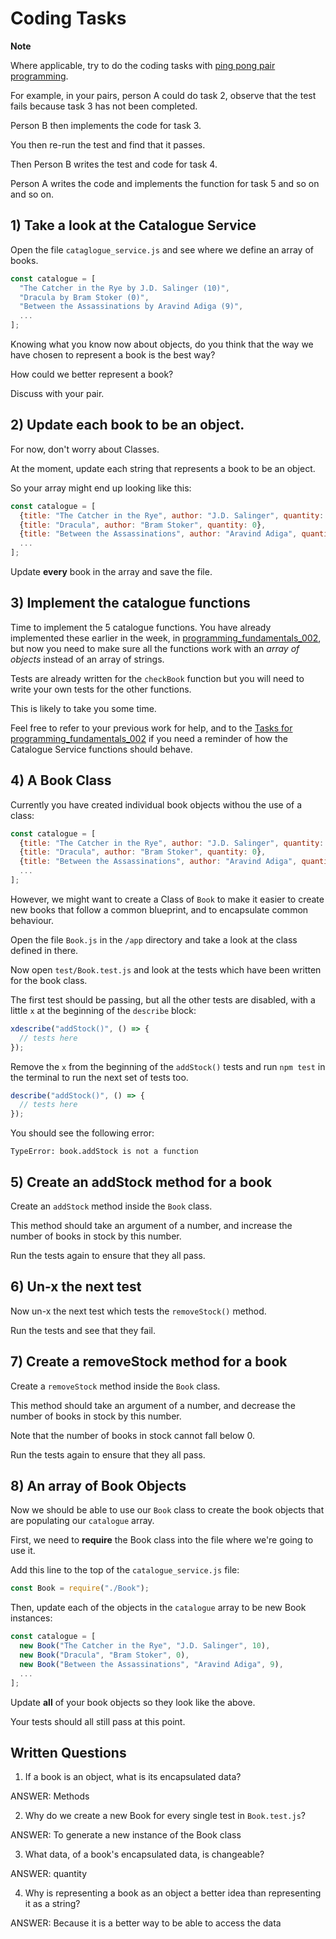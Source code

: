 # Coding Tasks

**Note**

Where applicable, try to do the coding tasks with [ping pong pair programming](http://wiki.c2.com/?PairProgrammingPingPongPattern).

For example, in your pairs, person A could do task 2, observe that the test fails because task 3 has not been completed.

Person B then implements the code for task 3.

You then re-run the test and find that it passes.

Then Person B writes the test and code for task 4.

Person A writes the code and implements the function for task 5 and so on and so on.

## 1) Take a look at the Catalogue Service

Open the file `cataglogue_service.js` and see where we define an array of books.

```javascript
const catalogue = [
  "The Catcher in the Rye by J.D. Salinger (10)",
  "Dracula by Bram Stoker (0)",
  "Between the Assassinations by Aravind Adiga (9)",
  ...
];
```

Knowing what you know now about objects, do you think that the way we have chosen to represent a book is the best way?

How could we better represent a book?

Discuss with your pair.

## 2) Update each book to be an object.

For now, don't worry about Classes.

At the moment, update each string that represents a book to be an object.

So your array might end up looking like this:

```javascript
const catalogue = [
  {title: "The Catcher in the Rye", author: "J.D. Salinger", quantity: 10},
  {title: "Dracula", author: "Bram Stoker", quantity: 0},
  {title: "Between the Assassinations", author: "Aravind Adiga", quantity: 9},
  ...
];
```

Update **every** book in the array and save the file.

## 3) Implement the catalogue functions

Time to implement the 5 catalogue functions. You have already implemented these earlier in the week, in [programming_fundamentals_002](https://github.com/techreturners/programming_fundamentals_002), but now you need to make sure all the functions work with an _array of objects_ instead of an array of strings.

Tests are already written for the `checkBook` function but you will need to write your own tests for the other functions.

This is likely to take you some time.

Feel free to refer to your previous work for help, and to the [Tasks for programming_fundamentals_002](https://github.com/techreturners/programming_fundamentals_002/blob/master/docs/TASKS.md) if you need a reminder of how the Catalogue Service functions should behave.

## 4) A Book Class

Currently you have created individual book objects withou the use of a class:

```javascript
const catalogue = [
  {title: "The Catcher in the Rye", author: "J.D. Salinger", quantity: 10},
  {title: "Dracula", author: "Bram Stoker", quantity: 0},
  {title: "Between the Assassinations", author: "Aravind Adiga", quantity: 9},
  ...
];
```

However, we might want to create a Class of `Book` to make it easier to create new books that follow a common blueprint, and to encapsulate common behaviour.

Open the file `Book.js` in the `/app` directory and take a look at the class defined in there.

Now open `test/Book.test.js` and look at the tests which have been written for the book class.

The first test should be passing, but all the other tests are disabled, with a little `x` at the beginning of the `describe` block:

```javascript
xdescribe("addStock()", () => {
  // tests here
});

```

Remove the `x` from the beginning of the `addStock()` tests and run `npm test` in the terminal to run the next set of tests too.

```javascript
describe("addStock()", () => {
  // tests here
});
```

You should see the following error:

```
TypeError: book.addStock is not a function
```

## 5) Create an addStock method for a book

Create an `addStock` method inside the `Book` class.

This method should take an argument of a number, and increase the number of books in stock by this number.

Run the tests again to ensure that they all pass.

## 6) Un-x the next test

Now un-x the next test which tests the `removeStock()` method.

Run the tests and see that they fail.

## 7) Create a removeStock method for a book

Create a `removeStock` method inside the `Book` class.

This method should take an argument of a number, and decrease the number of books in stock by this number.

Note that the number of books in stock cannot fall below 0.

Run the tests again to ensure that they all pass.

## 8) An array of Book Objects

Now we should be able to use our `Book` class to create the book objects that are populating our `catalogue` array.

First, we need to **require** the Book class into the file where we're going to use it.

Add this line to the top of the `catalogue_service.js` file:

```javascript
const Book = require("./Book");
```

Then, update each of the objects in the `catalogue` array to be new Book instances:

```javascript
const catalogue = [
  new Book("The Catcher in the Rye", "J.D. Salinger", 10),
  new Book("Dracula", "Bram Stoker", 0),
  new Book("Between the Assassinations", "Aravind Adiga", 9),
  ...
];
```

Update **all** of your book objects so they look like the above.

Your tests should all still pass at this point.

## Written Questions

1. If a book is an object, what is its encapsulated data?

ANSWER: Methods  

2. Why do we create a new Book for every single test in `Book.test.js`?

ANSWER: To generate a new instance of the Book class

3. What data, of a book's encapsulated data, is changeable?

ANSWER: quantity

4. Why is representing a book as an object a better idea than representing it as a string?

ANSWER: Because it is a better way to be able to access the data
